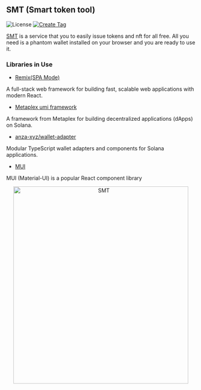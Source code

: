 ## SMT (Smart token tool)

![License](https://img.shields.io/badge/license-MIT-blue.svg)
[![Create Tag](https://github.com/fukaoi/smart-token-tool/actions/workflows/tag.yml/badge.svg)](https://github.com/fukaoi/smart-token-tool/actions/workflows/tag.yml)

[SMT](https://smt.solana-suite.org) is a service that you to easily issue tokens and nft for all free. All you need is a phantom wallet installed on your browser and you are ready to use it.

### Libraries in Use
* [Remix(SPA Mode)](https://remix.run/)

A full-stack web framework for building fast, scalable web applications with modern React.

* [Metaplex umi framework](https://developers.metaplex.com/umi)

A framework from Metaplex for building decentralized applications (dApps) on Solana.

* [anza-xyz/wallet-adapter](https://github.com/anza-xyz/wallet-adapter)

Modular TypeScript wallet adapters and components for Solana applications.

* [MUI](https://mui.com/)

MUI (Material-UI) is a popular React component library


<p align="center">
  <img src="https://github.com/user-attachments/assets/91bb7713-3c7e-4348-9100-a994feccc710" width="466px" height="525px" alt="SMT">
</p>
